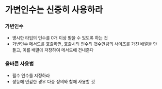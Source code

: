 # 가변인수는 신중히 사용하라

### 가변인수
  - 명시한 타입의 인수를 0개 이상 받을 수 있도록 하는 것
  - 가변인수 메서드를 호출하면, 호출시의 인수의 갯수만큼의 사이즈를 가진 배열을 만들고, 이를 배열에 저장하여 메서드에 건내준다

### 올바른 사용법
  - 필수 인수를 지정하라
  - 성능에 민감한 경우 다중 정의와 함께 사용할 것
